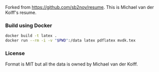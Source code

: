 Forked from https://github.com/sb2nov/resume. This is Michael van der Kolff's resume.

### Build using Docker

```sh
docker build -t latex .
docker run --rm -i -v "$PWD":/data latex pdflatex mvdk.tex
```

### License

Format is MIT but all the data is owned by Michael van der Kolff.

